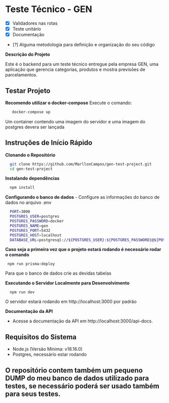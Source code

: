 # Teste Técnico - GEN

- [x] Validadores nas rotas
- [x] Teste unitário
- [x] Documentação
- [?] Alguma metodologia para definição e organização do seu código

**Descrição do Projeto**

Este é o backend para um teste técnico entregue pela empresa GEN, uma aplicação que gerencia categorias, produtos e mostra previsões de parcelamentos.

## Testar Projeto
 **Recomendo utilizar o docker-compose**
 Execute o comando:
 ```bash
    docker-compose up 
 ```
Um container contendo uma imagem do servidor e uma imagem do postgres devera ser lançada 

## **Instruções de Início Rápido**

**Clonando o Repositório**
  ```bash
    git clone https://github.com/MarllonCampos/gen-test-project.git
    cd gen-test-project
  ```
**Instalando dependências**
```bash
  npm install
```
**Configurando o banco de dados**
    - Configure as informações do banco de dados no arquivo .env
```bash
  PORT=3000
  POSTGRES_USER=postgres
  POSTGRES_PASSWORD=docker
  POSTGRES_NAME=gen
  POSTGRES_PORT=5432
  POSTGRES_HOST=localhost
  DATABASE_URL=postgresql://${POSTGRES_USER}:${POSTGRES_PASSWORD}@${POSTGRES_HOST}:${POSTGRES_PORT}/${POSTGRES_NAME}
```
**Caso seja a primeira vez que o projeto estará rodando é necessário rodar o comando**
```
 npm run prisma:deploy
```

Para que o banco de dados crie as devidas tabelas

**Executando o Servidor Localmente para Desenvolvimento**
```
  npm run dev
```
  O servidor estará rodando em http://localhost:3000 por padrão
  
**Documentação da API**
  - Acesse a documentação da API em http://localhost:3000/api-docs.

## Requisitos do Sistema
  - Node.js (Versão Mínima: v18.16.0)
  - Postgres, necessário estar rodando

## O repositório contem também um pequeno DUMP do meu banco de dados utilizado para testes, se necessário poderá ser usado também para seus testes.
